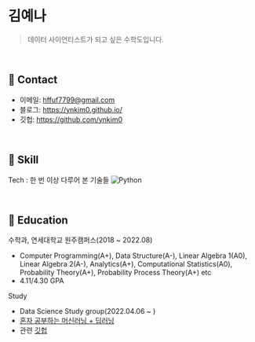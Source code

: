 # 김예나
>데이터 사이언티스트가 되고 싶은 수학도입니다.

</br>

## :pushpin: Contact
- 이메일: hffuf7799@gmail.com
- 블로그: https://ynkim0.github.io/
- 깃헙: https://github.com/ynkim0

</br>

## :pushpin: Skill
Tech : 한 번 이상 다루어 본 기술들
![Python](https://img.shields.io/badge/-python-blue&logo=python)

</br>

## :pushpin: Education
수학과, 연세대학교 원주캠퍼스(2018 ~ 2022.08)
- Computer Programming(A+), Data Structure(A-), Linear Algebra 1(A0), Linear Algebra 2(A-), Analytics(A+), Computational Statistics(A0), Probability Theory(A+), Probability Process Theory(A+) etc
- 4.11/4.30 GPA





Study
- Data Science Study group(2022.04.06 ~ )
- [혼자 공부하는 머신러닝 + 딥러닝](https://books.google.co.kr/books?id=9Q0REAAAQBAJ&printsec=frontcover&dq=%ED%98%BC%EC%9E%90+%EA%B3%B5%EB%B6%80%ED%95%98%EB%8A%94+%EB%A8%B8%EC%8B%A0%EB%9F%AC%EB%8B%9D&hl=ko&sa=X&ved=2ahUKEwifqZKu2cz3AhXbmlYBHS5_D6gQ6AF6BAgJEAI#v=onepage&q=%ED%98%BC%EC%9E%90%20%EA%B3%B5%EB%B6%80%ED%95%98%EB%8A%94%20%EB%A8%B8%EC%8B%A0%EB%9F%AC%EB%8B%9D&f=false)
- 관련 [깃헙](https://github.com/yonseimath/data-science-2022-biginner)
